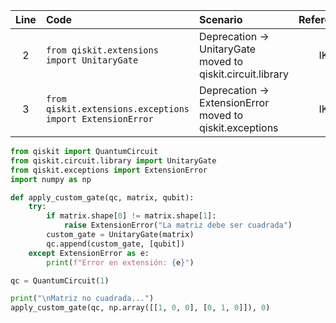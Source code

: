 | Line | Code | Scenario | Reference | Artifact | Refactoring |
| :--: | :--- | :------- | :-------: | :------- | :---------- |
| 2 | `from qiskit.extensions import UnitaryGate` | Deprecation -> UnitaryGate moved to qiskit.circuit.library | IK | UnitaryGate | `from qiskit.circuit.library import UnitaryGate` |
| 3 | `from qiskit.extensions.exceptions import ExtensionError` | Deprecation -> ExtensionError moved to qiskit.exceptions | IK | ExtensionError | `from qiskit.exceptions import ExtensionError` |

```python
from qiskit import QuantumCircuit
from qiskit.circuit.library import UnitaryGate
from qiskit.exceptions import ExtensionError
import numpy as np

def apply_custom_gate(qc, matrix, qubit):
    try:
        if matrix.shape[0] != matrix.shape[1]:
            raise ExtensionError("La matriz debe ser cuadrada")
        custom_gate = UnitaryGate(matrix)
        qc.append(custom_gate, [qubit])
    except ExtensionError as e:
        print(f"Error en extensión: {e}")

qc = QuantumCircuit(1)

print("\nMatriz no cuadrada...")
apply_custom_gate(qc, np.array([[1, 0, 0], [0, 1, 0]]), 0)
```